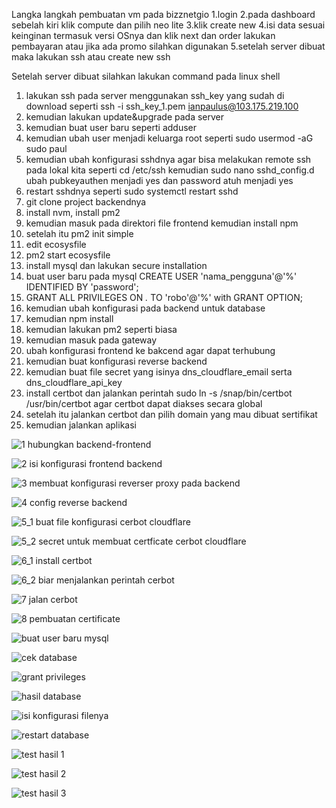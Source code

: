 Langka langkah pembuatan vm pada bizznetgio 1.login 2.pada dashboard sebelah kiri klik compute dan pilih neo lite 3.klik create new 4.isi data sesuai keinginan termasuk versi OSnya dan klik next dan order lakukan pembayaran atau jika ada promo silahkan digunakan 5.setelah server dibuat maka lakukan ssh atau create new ssh

Setelah server dibuat silahkan lakukan command pada linux shell

1. lakukan ssh pada server menggunakan ssh_key yang sudah di download seperti ssh -i ssh_key_1.pem ianpaulus@103.175.219.100
2. kemudian lakukan update&upgrade pada server
3. kemudian buat user baru seperti adduser
4. kemudian ubah user menjadi keluarga root seperti sudo usermod -aG sudo paul
5. kemudian ubah konfigurasi sshdnya agar bisa melakukan remote ssh pada lokal kita seperti cd /etc/ssh kemudian sudo nano sshd_config.d ubah pubkeyauthen menjadi yes dan password atuh menjadi yes
6. restart sshdnya seperti sudo systemctl restart sshd
7. git clone project backendnya
8. install nvm, install pm2
9. kemudian masuk pada direktori file frontend kemudian install npm
10. setelah itu pm2 init simple
11. edit ecosysfile
12. pm2 start ecosysfile
13. install mysql dan lakukan secure installation
14. buat user baru pada mysql CREATE USER 'nama_pengguna'@'%' IDENTIFIED BY 'password';
15.  GRANT ALL PRIVILEGES ON *.* TO 'robo'@'%' with GRANT OPTION;
16.  kemudian ubah konfigurasi pada backend untuk database
17.  kemudian npm install
18.  kemudian lakukan pm2 seperti biasa
19.  kemudian masuk pada gateway
20.  ubah konfigurasi frontend ke bakcend agar dapat terhubung
21.  kemudian buat konfigurasi reverse backend
22.  kemudian buat file secret yang isinya dns_cloudflare_email serta dns_cloudflare_api_key
23.  install certbot dan jalankan perintah sudo ln -s /snap/bin/certbot /usr/bin/certbot agar certbot dapat diakses secara global
24.  setelah itu jalankan certbot dan pilih domain yang mau dibuat sertifikat
25.  kemudian jalankan aplikasi

    
![1 hubungkan backend-frontend](https://github.com/sinambela99/devops-19-dumbways/assets/80032508/09adf502-2fa0-4f73-8598-c48fa8e14972)

![2 isi konfigurasi frontend backend](https://github.com/sinambela99/devops-19-dumbways/assets/80032508/3146fd9f-d838-40a1-a4cf-55c792eda493)

![3 membuat konfigurasi reverser proxy pada backend](https://github.com/sinambela99/devops-19-dumbways/assets/80032508/6481dbfb-8f3c-4809-9f5e-f4255ac26392)

![4 config reverse backend](https://github.com/sinambela99/devops-19-dumbways/assets/80032508/ab5ea2fa-a4d9-449a-b836-7879c5087dfa)

![5_1 buat file konfigurasi cerbot cloudflare](https://github.com/sinambela99/devops-19-dumbways/assets/80032508/e38dc458-90ff-4a12-8b91-8312b655511d)

![5_2 secret untuk membuat certficate cerbot cloudflare](https://github.com/sinambela99/devops-19-dumbways/assets/80032508/f536f225-8993-49d4-854f-010b41111020)

![6_1 install certbot](https://github.com/sinambela99/devops-19-dumbways/assets/80032508/26bd5e75-2299-493f-b412-5033ca045f86)

![6_2 biar menjalankan perintah cerbot ](https://github.com/sinambela99/devops-19-dumbways/assets/80032508/561a8243-a5db-4d67-bab3-b6943e882841)

![7 jalan cerbot](https://github.com/sinambela99/devops-19-dumbways/assets/80032508/eb5065d8-c704-4957-8304-765e8e403b2e)

![8 pembuatan certificate](https://github.com/sinambela99/devops-19-dumbways/assets/80032508/17ce1253-f9ee-43e0-a2ca-1e790ed9a141)

![buat user baru mysql](https://github.com/sinambela99/devops-19-dumbways/assets/80032508/90d241c6-6320-4f76-9c8a-5d4c19a7c9b8)

![cek database](https://github.com/sinambela99/devops-19-dumbways/assets/80032508/28f4b721-df0d-48c4-8916-e3077a88cb5a)

![grant privileges](https://github.com/sinambela99/devops-19-dumbways/assets/80032508/d6539c2d-4df8-479f-ba35-958d12a87305)

![hasil database](https://github.com/sinambela99/devops-19-dumbways/assets/80032508/7976e83e-7074-481f-b607-101c6ae7318c)

![isi konfigurasi filenya](https://github.com/sinambela99/devops-19-dumbways/assets/80032508/d2981335-d3cd-44eb-9f74-8a8cd862ac80)

![restart database](https://github.com/sinambela99/devops-19-dumbways/assets/80032508/91c090bb-9e36-4ac5-92fe-5e2214fdf8c1)

![test hasil 1](https://github.com/sinambela99/devops-19-dumbways/assets/80032508/a4f1d2d9-36eb-4632-885e-a7ef1af322f5)

![test hasil 2](https://github.com/sinambela99/devops-19-dumbways/assets/80032508/dc740bff-3efe-429b-bb4b-3c87fd3530cd)

![test hasil 3](https://github.com/sinambela99/devops-19-dumbways/assets/80032508/50c80fd4-25e9-4e80-93dd-526d43c9f0b7)

